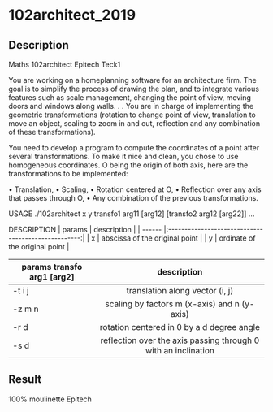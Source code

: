 # 102architect_2019

## Description
Maths 102architect Epitech Teck1

You are working on a homeplanning software for an architecture firm. The goal is to simplify the process of
drawing the plan, and to integrate various features such as scale management, changing the point of view,
moving doors and windows along walls. . . You are in charge of implementing the geometric transformations (rotation to change point of view, translation to move an object, scaling to zoom in and out, reflection
and any combination of these transformations).

You need to develop a program to compute the coordinates of a point after several transformations. To
make it nice and clean, you chose to use homogeneous coordinates. O being the origin of both axis, here
are the transformations to be implemented:

• Translation,
• Scaling,
• Rotation centered at O,
• Reflection over any axis that passes through O,
• Any combination of the previous transformations.

USAGE
    ./102architect x y transfo1 arg11 [arg12] [transfo2 arg12 [arg22]] ...

DESCRIPTION
| params | description                                         |
| ------ |:---------------------------------------------------:|
| x      | abscissa of the original point                      |
| y      | ordinate of the original point                      |

| params transfo arg1 [arg2] | description                                                      |
| -------------------------- |:----------------------------------------------------------------:|
|    -t i j                  |  translation along vector (i, j)                                 |
|    -z m n                  |  scaling by factors m (x-axis) and n (y-axis)                    |
|    -r d                    |  rotation centered in 0 by a d degree angle                      |
|    -s d                    |  reflection over the axis passing through 0 with an inclination  |

## Result
100% moulinette Epitech
